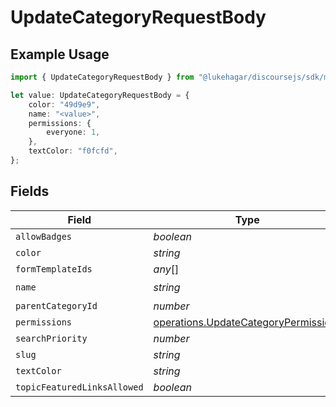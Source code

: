 # UpdateCategoryRequestBody

## Example Usage

```typescript
import { UpdateCategoryRequestBody } from "@lukehagar/discoursejs/sdk/models/operations";

let value: UpdateCategoryRequestBody = {
    color: "49d9e9",
    name: "<value>",
    permissions: {
        everyone: 1,
    },
    textColor: "f0fcfd",
};
```

## Fields

| Field                                                                                               | Type                                                                                                | Required                                                                                            | Description                                                                                         | Example                                                                                             |
| --------------------------------------------------------------------------------------------------- | --------------------------------------------------------------------------------------------------- | --------------------------------------------------------------------------------------------------- | --------------------------------------------------------------------------------------------------- | --------------------------------------------------------------------------------------------------- |
| `allowBadges`                                                                                       | *boolean*                                                                                           | :heavy_minus_sign:                                                                                  | N/A                                                                                                 |                                                                                                     |
| `color`                                                                                             | *string*                                                                                            | :heavy_minus_sign:                                                                                  | N/A                                                                                                 | 49d9e9                                                                                              |
| `formTemplateIds`                                                                                   | *any*[]                                                                                             | :heavy_minus_sign:                                                                                  | N/A                                                                                                 |                                                                                                     |
| `name`                                                                                              | *string*                                                                                            | :heavy_check_mark:                                                                                  | N/A                                                                                                 |                                                                                                     |
| `parentCategoryId`                                                                                  | *number*                                                                                            | :heavy_minus_sign:                                                                                  | N/A                                                                                                 |                                                                                                     |
| `permissions`                                                                                       | [operations.UpdateCategoryPermissions](../../../sdk/models/operations/updatecategorypermissions.md) | :heavy_minus_sign:                                                                                  | N/A                                                                                                 |                                                                                                     |
| `searchPriority`                                                                                    | *number*                                                                                            | :heavy_minus_sign:                                                                                  | N/A                                                                                                 |                                                                                                     |
| `slug`                                                                                              | *string*                                                                                            | :heavy_minus_sign:                                                                                  | N/A                                                                                                 |                                                                                                     |
| `textColor`                                                                                         | *string*                                                                                            | :heavy_minus_sign:                                                                                  | N/A                                                                                                 | f0fcfd                                                                                              |
| `topicFeaturedLinksAllowed`                                                                         | *boolean*                                                                                           | :heavy_minus_sign:                                                                                  | N/A                                                                                                 |                                                                                                     |